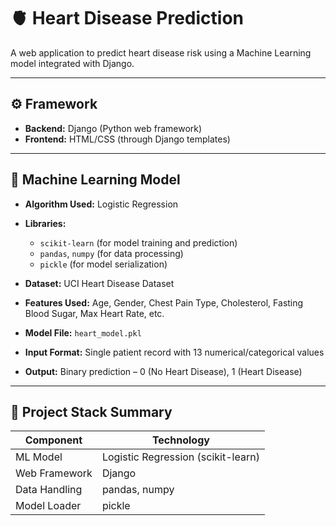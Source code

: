 # 🫀 Heart Disease Prediction

A web application to predict heart disease risk using a Machine Learning model integrated with Django.

---

## ⚙️ Framework

- **Backend:** Django (Python web framework)
- **Frontend:** HTML/CSS (through Django templates)

---

## 🤖 Machine Learning Model

- **Algorithm Used:** Logistic Regression  
- **Libraries:** 
  - `scikit-learn` (for model training and prediction)
  - `pandas`, `numpy` (for data processing)
  - `pickle` (for model serialization)

- **Dataset:** UCI Heart Disease Dataset  
- **Features Used:** Age, Gender, Chest Pain Type, Cholesterol, Fasting Blood Sugar, Max Heart Rate, etc.

- **Model File:** `heart_model.pkl`  
- **Input Format:** Single patient record with 13 numerical/categorical values  
- **Output:** Binary prediction – 0 (No Heart Disease), 1 (Heart Disease)

---

## 📁 Project Stack Summary

| Component     | Technology         |
|---------------|--------------------|
| ML Model      | Logistic Regression (scikit-learn) |
| Web Framework | Django             |
| Data Handling | pandas, numpy      |
| Model Loader  | pickle             |


